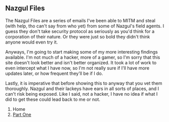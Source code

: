## Nazgul Files


The Nazgul Files are a series of emails I've been able to MITM and steal (with help, tho can't say from who yet) from some of Nazgul's field agents. I guess they don't take security protocol as seriously as you'd think for a corporation of their nature. Or they were just so bold they didn't think anyone would even try it. 

Anyways, I'm going to start making some of my more interesting findings available. I'm not much of a hacker, more of a gamer, so I'm sorry that this site doesn't look better and isn't better organized. It took a lot of work to even intercept what I have now, so I'm not really sure if I'll have more updates later, or how frequent they'll be if I do.

Lastly, it is imperative that before showing this to anyway that you vet them thoroughly. Nazgul and their lackeys have ears in all sorts of places, and I can't risk being exposed. Like I said, not a hacker, I have no idea if what I did to get these could lead back to me or not.


1. Home
2. [Part One](https://dulcebunkerman.github.io/leak2/)
